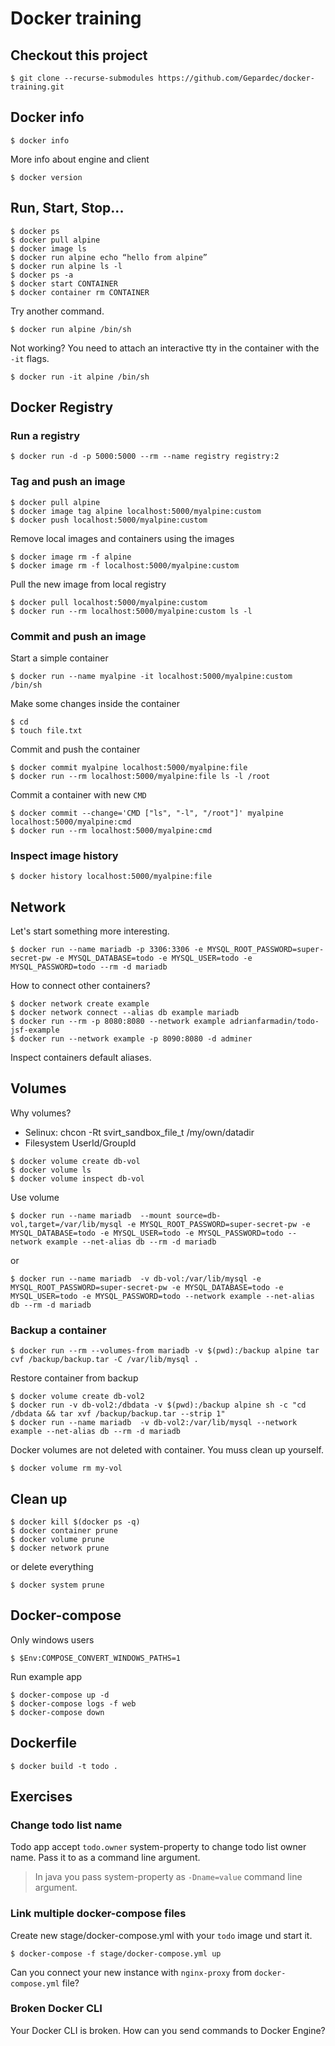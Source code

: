 # Docker training

## Checkout this project

```
$ git clone --recurse-submodules https://github.com/Gepardec/docker-training.git
```

## Docker info

```
$ docker info
```

More info about engine and client
```
$ docker version
```

## Run, Start, Stop...

```
$ docker ps
$ docker pull alpine
$ docker image ls
$ docker run alpine echo “hello from alpine”
$ docker run alpine ls -l
$ docker ps -a
$ docker start CONTAINER
$ docker container rm CONTAINER
```

Try another command.
```
$ docker run alpine /bin/sh
```

Not working? 
You need to attach an interactive tty in the container with the `-it` flags.
```
$ docker run -it alpine /bin/sh
```

## Docker Registry

### Run a registry

```
$ docker run -d -p 5000:5000 --rm --name registry registry:2
```

### Tag and push an image
```
$ docker pull alpine
$ docker image tag alpine localhost:5000/myalpine:custom
$ docker push localhost:5000/myalpine:custom
```

Remove local images and containers using the images
```
$ docker image rm -f alpine
$ docker image rm -f localhost:5000/myalpine:custom
```

Pull the new image from local registry
```
$ docker pull localhost:5000/myalpine:custom
$ docker run --rm localhost:5000/myalpine:custom ls -l
```

### Commit and push an image
Start a simple container
```
$ docker run --name myalpine -it localhost:5000/myalpine:custom /bin/sh
```

Make some changes inside the container
```
$ cd
$ touch file.txt
```

Commit and push the container
```
$ docker commit myalpine localhost:5000/myalpine:file
$ docker run --rm localhost:5000/myalpine:file ls -l /root
```

Commit a container with new `CMD`
```
$ docker commit --change='CMD ["ls", "-l", "/root"]' myalpine localhost:5000/myalpine:cmd
$ docker run --rm localhost:5000/myalpine:cmd
```

### Inspect image history

```
$ docker history localhost:5000/myalpine:file
```

## Network

Let's start something more interesting.
```
$ docker run --name mariadb -p 3306:3306 -e MYSQL_ROOT_PASSWORD=super-secret-pw -e MYSQL_DATABASE=todo -e MYSQL_USER=todo -e MYSQL_PASSWORD=todo --rm -d mariadb
```

How to connect other containers?

```
$ docker network create example
$ docker network connect --alias db example mariadb
$ docker run --rm -p 8080:8080 --network example adrianfarmadin/todo-jsf-example
$ docker run --network example -p 8090:8080 -d adminer
```

Inspect containers default aliases.

## Volumes
Why volumes?
* Selinux: chcon -Rt svirt_sandbox_file_t /my/own/datadir 
* Filesystem UserId/GroupId


```
$ docker volume create db-vol
$ docker volume ls
$ docker volume inspect db-vol
```

Use volume
```
$ docker run --name mariadb  --mount source=db-vol,target=/var/lib/mysql -e MYSQL_ROOT_PASSWORD=super-secret-pw -e MYSQL_DATABASE=todo -e MYSQL_USER=todo -e MYSQL_PASSWORD=todo --network example --net-alias db --rm -d mariadb
```

or
```
$ docker run --name mariadb  -v db-vol:/var/lib/mysql -e MYSQL_ROOT_PASSWORD=super-secret-pw -e MYSQL_DATABASE=todo -e MYSQL_USER=todo -e MYSQL_PASSWORD=todo --network example --net-alias db --rm -d mariadb
```

### Backup a container

```
$ docker run --rm --volumes-from mariadb -v $(pwd):/backup alpine tar cvf /backup/backup.tar -C /var/lib/mysql .
```

Restore container from backup
```
$ docker volume create db-vol2
$ docker run -v db-vol2:/dbdata -v $(pwd):/backup alpine sh -c "cd /dbdata && tar xvf /backup/backup.tar --strip 1"
$ docker run --name mariadb  -v db-vol2:/var/lib/mysql --network example --net-alias db --rm -d mariadb
```

Docker volumes are not deleted with container. You muss clean up yourself.
```
$ docker volume rm my-vol
```

## Clean up

```
$ docker kill $(docker ps -q)
$ docker container prune
$ docker volume prune
$ docker network prune
```

or delete everything

```
$ docker system prune
```


## Docker-compose

Only windows users
```
$ $Env:COMPOSE_CONVERT_WINDOWS_PATHS=1
```

Run example app

```
$ docker-compose up -d
$ docker-compose logs -f web
$ docker-compose down
```

## Dockerfile

```
$ docker build -t todo .
```

## Exercises

### Change todo list name

Todo app accept `todo.owner` system-property to change todo list owner name. Pass it to as a command line argument.

> In java you pass system-property as `-Dname=value` command line argument.

### Link multiple docker-compose files

Create new stage/docker-compose.yml with your `todo` image und start it.

```
$ docker-compose -f stage/docker-compose.yml up
```

Can you connect your new instance with `nginx-proxy` from `docker-compose.yml` file?

### Broken Docker CLI 

Your Docker CLI is broken. How can you send commands to Docker Engine?